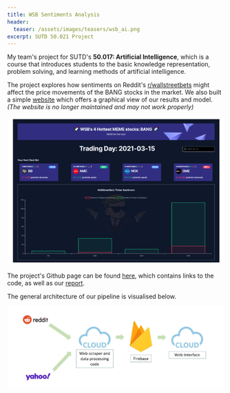 ```yaml
---
title: WSB Sentiments Analysis
header:
  teaser: /assets/images/teasers/wsb_ai.png
excerpt: SUTD 50.021 Project
---
```


My team's project for SUTD's **50.017: Artificial Intelligence**, which is a course that introduces students to the basic knowledge representation, problem solving, and learning methods of artificial intelligence.

The project explores how sentiments on Reddit's [r/wallstreetbets](https://reddit.com/r/wallstreetbets) might affect the price movements of the BANG stocks in the market. We also built a simple [website](https://wsbets-5a075.web.app/) which offers a graphical view of our results and model. *(The website is no longer maintained and may not work properly)*

![](/assets/images/wsb_ai.png)

The project's Github page can be found [here](https://github.com/Mickey1356/sutd-ai-project), which contains links to the code, as well as our [report](https://github.com/Mickey1356/sutd-ai-project/blob/main/Report.pdf).

The general architecture of our pipeline is visualised below.

![](/assets/images/wsb_ai2.png)

